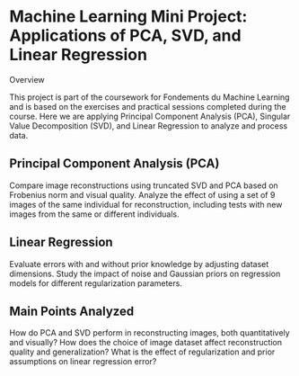 # Machine Learning Mini Project: Applications of PCA, SVD, and Linear Regression

Overview

This project is part of the coursework for Fondements du Machine Learning and is based on the exercises and practical sessions completed during the course. Here we are applying Principal Component Analysis (PCA), Singular Value Decomposition (SVD), and Linear Regression to analyze and process data. 

## Principal Component Analysis (PCA)

Compare image reconstructions using truncated SVD and PCA based on Frobenius norm and visual quality.
Analyze the effect of using a set of 9 images of the same individual for reconstruction, including tests with new images from the same or different individuals.

## Linear Regression

Evaluate errors with and without prior knowledge by adjusting dataset dimensions.
Study the impact of noise and Gaussian priors on regression models for different regularization parameters.

## Main Points Analyzed

How do PCA and SVD perform in reconstructing images, both quantitatively and visually?
How does the choice of image dataset affect reconstruction quality and generalization?
What is the effect of regularization and prior assumptions on linear regression error?
